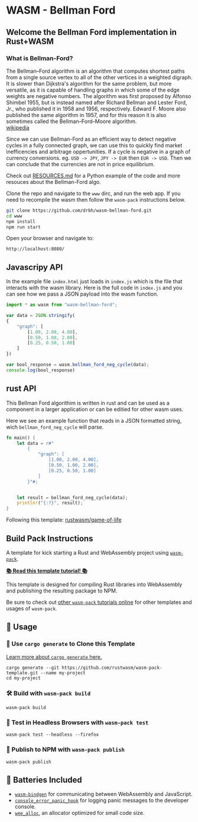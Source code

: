 # WASM - Bellman Ford

## Welcome the Bellman Ford implementation in Rust+WASM  

### What is Bellman-Ford?  

The Bellman–Ford algorithm is an algorithm that computes shortest paths from a single source vertex to all of the other vertices in a weighted digraph. It is slower than Dijkstra's algorithm for the same problem, but more versatile, as it is capable of handling graphs in which some of the edge weights are negative numbers. The algorithm was first proposed by Alfonso Shimbel 1955, but is instead named after Richard Bellman and Lester Ford, Jr., who published it in 1958 and 1956, respectively. Edward F. Moore also published the same algorithm in 1957, and for this reason it is also sometimes called the Bellman–Ford–Moore algorithm.  
[wikipedia](https://en.wikipedia.org/wiki/Bellman%E2%80%93Ford_algorithm)

Since we can use Bellman-Ford as an efficient way to detect negative cycles in a fully connected graph, we can use this to quickly find market inefficencies and arbitrage oppertunities. If a cycle is negative in a graph of currency conversions. eg. `USD -> JPY`, `JPY -> EUR` then `EUR -> USD`. Then we can conclude that the currencies are not in price equilibrium.  


Check out [RESOURCES.md](./RESOURCES.md) for a Python example of the code and more resouces about the Bellman-Ford algo.  

Clone the repo and navigate to the `www` dirc, and run the web app. If you need to recompile the wasm then follow the `wasm-pack` instructions below. 
```bash
git clone https://github.com/drbh/wasm-bellman-ford.git
cd www
npm install
npm run start
```

Open your browser and navigate to:  

```
http://localhost:8080/
```

## Javascripy API

In the example file `index.html` just loads in `index.js` which is the file that interacts with the wasm library. Here is the full code in `index.js` and you can see how we pass a JSON payload into the wasm function.

```javascript
import * as wasm from "wasm-bellman-ford";

var data = JSON.stringify(
{
	"graph": [
	    [1.00, 2.00, 4.00],
	    [0.50, 1.00, 2.00],
	    [0.25, 0.50, 1.00]
	]
})

var bool_response = wasm.bellman_ford_neg_cycle(data);
console.log(bool_response)
```

## rust API
This Bellman Ford algorithim is written in rust and can be used as a component in a larger application or can be editied for other wasm uses. 

Here we see an example function that reads in a JSON formatted string, wich `bellman_ford_neg_cycle` will parse.
```rust
fn main() {
    let data = r#"
        {
        	"graph": [
			    [1.00, 2.00, 4.00],
			    [0.50, 1.00, 2.00],
			    [0.25, 0.50, 1.00]
			]
        }"#;


    let result = bellman_ford_neg_cycle(data);
    println!("{:?}", result);
}
```


Following this template: [rustwasm/game-of-life](https://rustwasm.github.io/docs/book/game-of-life/hello-world.html#putting-it-into-a-web-page)

## Build Pack Instructions
A template for kick starting a Rust and WebAssembly project using
[`wasm-pack`](https://github.com/rustwasm/wasm-pack).

[**📚 Read this template tutorial! 📚**][template-docs]

This template is designed for compiling Rust libraries into WebAssembly and
publishing the resulting package to NPM.

Be sure to check out [other `wasm-pack` tutorials online][tutorials] for other
templates and usages of `wasm-pack`.

[tutorials]: https://rustwasm.github.io/docs/wasm-pack/tutorials/index.html
[template-docs]: https://rustwasm.github.io/docs/wasm-pack/tutorials/npm-browser-packages/index.html

## 🚴 Usage

### 🐑 Use `cargo generate` to Clone this Template

[Learn more about `cargo generate` here.](https://github.com/ashleygwilliams/cargo-generate)

```
cargo generate --git https://github.com/rustwasm/wasm-pack-template.git --name my-project
cd my-project
```

### 🛠️ Build with `wasm-pack build`

```
wasm-pack build
```

### 🔬 Test in Headless Browsers with `wasm-pack test`

```
wasm-pack test --headless --firefox
```

### 🎁 Publish to NPM with `wasm-pack publish`

```
wasm-pack publish
```

## 🔋 Batteries Included

* [`wasm-bindgen`](https://github.com/rustwasm/wasm-bindgen) for communicating
  between WebAssembly and JavaScript.
* [`console_error_panic_hook`](https://github.com/rustwasm/console_error_panic_hook)
  for logging panic messages to the developer console.
* [`wee_alloc`](https://github.com/rustwasm/wee_alloc), an allocator optimized
  for small code size.
